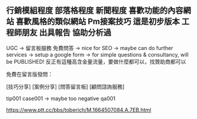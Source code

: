 行銷模組程度
部落格程度 新聞程度
喜歡功能的內容網站
喜歡風格的類似網站
Pm接案技巧 這是初步版本
工程師朋友 出具報告 協助分析過
---
UGC -> 留言板服務 免費問答 -> nice for SEO -> maybe can do further services
-> setup a google form -> for simple questions & consultancy, will be PUBLISHED!
反正有這種高含金量流量，要做什麼都可以，找贊助商都可以

免費在留言版發問：

[技巧分享] [案例分享] [問答留言板] [顧問諮詢服務]

tip001
case001 -> maybe too negative
qa001

https://www.ptt.cc/bbs/toberich/M.1664507084.A.7EB.html
